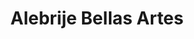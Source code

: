---
title: "Alebrije Bellas Artes"
url: /gijon-xixon/alebrije-bellas-artes/
shop: material de oficina
---